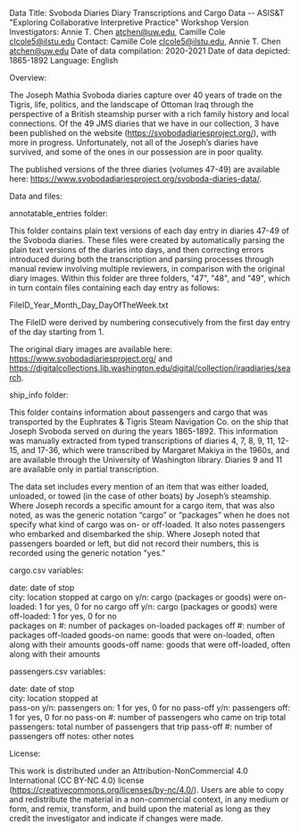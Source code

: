 Data Title: Svoboda Diaries Diary Transcriptions and Cargo Data -- ASIS&T "Exploring Collaborative Interpretive Practice" Workshop Version
Investigators: Annie T. Chen <atchen@uw.edu>, Camille Cole <clcole5@ilstu.edu>
Contact: Camille Cole <clcole5@ilstu.edu>, Annie T. Chen <atchen@uw.edu>
Date of data compilation: 2020-2021
Date of data depicted: 1865-1892
Language: English

Overview:

The Joseph Mathia Svoboda diaries capture over 40 years of trade on the Tigris, life, politics, and the landscape of Ottoman Iraq through the perspective of a British steamship purser with a rich family history and local connections. Of the 49 JMS diaries that we have in our collection, 3 have been published on the website (https://svobodadiariesproject.org/), with more in progress. Unfortunately, not all of the Joseph’s diaries have survived, and some of the ones in our possession are in poor quality.

The published versions of the three diaries (volumes 47-49) are available here: https://www.svobodadiariesproject.org/svoboda-diaries-data/.

Data and files:

annotatable_entries folder: 

This folder contains plain text versions of each day entry in diaries 47-49 of the Svoboda diaries. These files were created by automatically parsing the plain text versions of the diaries into days, and then correcting errors introduced during both the transcription and parsing processes through manual review involving multiple reviewers, in comparison with the original diary images. Within this folder are three folders, "47", "48", and "49", which in turn contain files containing each day entry as follows:

FileID_Year_Month_Day_DayOfTheWeek.txt

The FileID were derived by numbering consecutively from the first day entry of the day starting from 1.

The original diary images are available here: https://www.svobodadiariesproject.org/ and https://digitalcollections.lib.washington.edu/digital/collection/iraqdiaries/search.

ship_info folder:

This folder contains information about passengers and cargo that was transported by the Euphrates & Tigris Steam Navigation Co. on the ship that Joseph Svoboda served on during the years 1865-1892. This information was manually extracted from typed transcriptions of diaries 4, 7, 8, 9, 11, 12-15, and 17-36, which were transcribed by Margaret Makiya in the 1960s, and are available through the University of Washington library. Diaries 9 and 11 are available only in partial transcription. 

The data set includes every mention of an item that was either loaded, unloaded, or towed (in the case of other boats) by Joseph’s steamship. Where Joseph records a specific amount for a cargo item, that was also noted, as was the generic notation “cargo” or “packages” when he does not specify what kind of cargo was on- or off-loaded. It also notes passengers who embarked and disembarked the ship. Where Joseph noted that passengers boarded or left, but did not record their numbers, this is recorded using the generic notation "yes."

cargo.csv variables:

date: date of stop	
city: location stopped at
cargo on y/n: cargo (packages or goods) were on-loaded: 1 for yes, 0 for no	
cargo off y/n: cargo (packages or goods) were off-loaded: 1 for yes, 0 for no	
packages on #: number of packages on-loaded	
packages off #: number of packages off-loaded
goods-on name: goods that were on-loaded, often along with their amounts
goods-off name: goods that were off-loaded, often along with their amounts

passengers.csv variables:

date: date of stop	
city: location stopped at	
pass-on y/n: passengers on: 1 for yes, 0 for no	
pass-off y/n: passengers off: 1 for yes, 0 for no
pass-on #: number of passengers who came on
trip total passengers: total number of passengers that trip
pass-off #: number of passengers off
notes: other notes

License:

This work is distributed under an Attribution-NonCommercial 4.0 International (CC BY-NC 4.0) license (https://creativecommons.org/licenses/by-nc/4.0/). Users are able to copy and redistribute the material in a non-commercial context, in any medium or form, and remix, transform, and build upon the material as long as they credit the investigator and indicate if changes were made.


